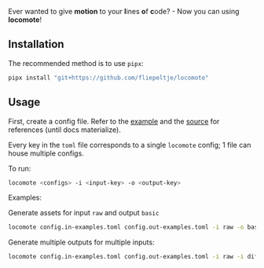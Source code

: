 Ever wanted to give **motion** to your **l**ines **o**f **c**ode? - Now you can using **locomote**!

## Installation

The recommended method is to use `pipx`:

```sh
pipx install "git+https://github.com/fliepeltje/locomote"
```

## Usage

First, create a config file.
Refer to the [example](config.example.toml) and the [source](locomote/config.py) for references (until docs materialize).

Every key in the `toml` file corresponds to a single `locomote` config; 1 file can house multiple configs.

To run:

```sh
locomote <configs> -i <input-key> -o <output-key>
```

Examples:

Generate assets for input `raw` and output `basic`

```sh
locomote config.in-examples.toml config.out-examples.toml -i raw -o basic
```

Generate multiple outputs for multiple inputs:

```sh
locomote config.in-examples.toml config.out-examples.toml -i raw -i diff -o basic -o yt-code
```


